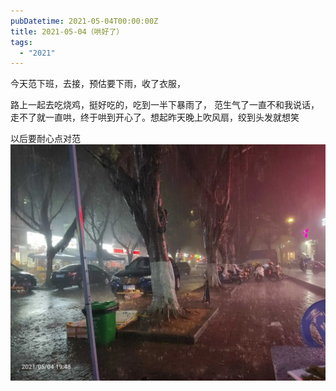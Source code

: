 ```yaml
---
pubDatetime: 2021-05-04T00:00:00Z
title: 2021-05-04（哄好了）
tags:
  - "2021"
---
```


今天范下班，去接，预估要下雨，收了衣服，

路上一起去吃烧鸡，挺好吃的，吃到一半下暴雨了，
范生气了一直不和我说话，走不了就一直哄，终于哄到开心了。想起昨天晚上吹风扇，绞到头发就想笑


以后要耐心点对范![](../../img/6904315-d515a07949548e8a.jpg)

